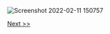 ![Screenshot 2022-02-11 150757](https://user-images.githubusercontent.com/55657279/153580473-95bb6fbe-bbfc-47e3-b2b4-56bccaca0acc.png)

[Next >>](/1_installing_Linux/7.md)
